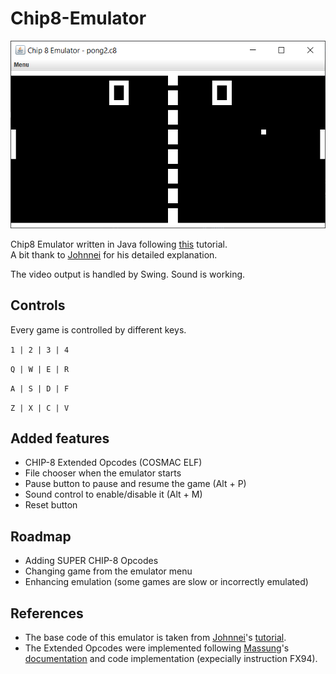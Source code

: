 # Chip8-Emulator

![alt text](https://github.com/Calistex/Chip8-Emulator/blob/master/screenshot.png)

Chip8 Emulator written in Java following [this](https://www.youtube.com/playlist?list=PL5PyurErl12czoLyYD8za68d61T_OZsP2) tutorial.  
A bit thank to [Johnnei](https://github.com/Johnnei) for his detailed explanation.

The video output is handled by Swing. Sound is working.

## Controls
Every game is controlled by different keys.

`1 | 2 | 3 | 4`

`Q | W | E | R`

`A | S | D | F`

`Z | X | C | V`

## Added features
- CHIP-8 Extended Opcodes (COSMAC ELF)
- File chooser when the emulator starts
- Pause button to pause and resume the game (Alt + P)
- Sound control to enable/disable it (Alt + M)
- Reset button

## Roadmap
- Adding SUPER CHIP-8 Opcodes
- Changing game from the emulator menu
- Enhancing emulation (some games are slow or incorrectly emulated)

## References
- The base code of this emulator is taken from [Johnnei](https://github.com/Johnnei)'s [tutorial](https://www.youtube.com/playlist?list=PL5PyurErl12czoLyYD8za68d61T_OZsP2).   
- The Extended Opcodes were implemented following [Massung](https://github.com/massung)'s [documentation](https://massung.github.io/CHIP-8/) and code implementation (expecially instruction FX94).
